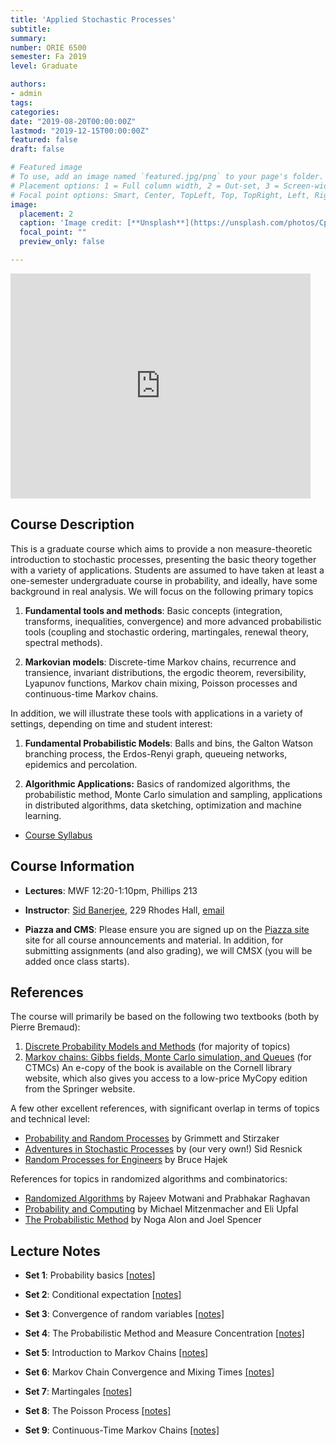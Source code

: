 ```yaml
---
title: 'Applied Stochastic Processes'
subtitle: 
summary: 
number: ORIE 6500
semester: Fa 2019
level: Graduate

authors:
- admin
tags:
categories:
date: "2019-08-20T00:00:00Z"
lastmod: "2019-12-15T00:00:00Z"
featured: false
draft: false

# Featured image
# To use, add an image named `featured.jpg/png` to your page's folder.
# Placement options: 1 = Full column width, 2 = Out-set, 3 = Screen-width
# Focal point options: Smart, Center, TopLeft, Top, TopRight, Left, Right, BottomLeft, Bottom, BottomRight
image:
  placement: 2
  caption: 'Image credit: [**Unsplash**](https://unsplash.com/photos/CpkOjOcXdUY)'
  focal_point: ""
  preview_only: false

---
```


<embed src="https://drive.google.com/viewerng/
viewer?embedded=true&url=https://people.orie.cornell.edu/sbanerjee/docs/ORIE6500/files/ORIE6500_F19_IntroClass.pdf" width="480" height="360">

    
## Course Description

This is a graduate course which aims to provide a non measure-theoretic introduction to stochastic processes, presenting the basic theory together with a variety of applications.
Students are assumed to have taken at least a one-semester undergraduate course in probability, and ideally, have some background in real analysis. 
We will focus on the following primary topics  

1. **Fundamental tools and methods**: Basic concepts (integration, transforms, inequalities, convergence) and more advanced probabilistic tools (coupling and stochastic ordering, martingales, renewal theory, spectral methods).  

2. **Markovian models**: Discrete-time Markov chains, recurrence and transience, invariant distributions, the ergodic theorem, reversibility, Lyapunov functions, Markov chain mixing, Poisson processes and continuous-time Markov chains.  

In addition, we will illustrate these tools with applications in a variety of settings, depending on time and student interest:  

1. **Fundamental Probabilistic Models**: Balls and bins, the Galton Watson branching process, the Erdos-Renyi graph, queueing networks, epidemics and percolation.  

2. **Algorithmic Applications:** Basics of randomized algorithms, the probabilistic method, Monte Carlo simulation and sampling, applications in distributed algorithms, data sketching, optimization and machine learning. 

- [Course Syllabus](../../docs/ORIE6500/files/syllabus_6500_F19.pdf)


## Course Information

- **Lectures**: MWF 12:20-1:10pm, Phillips 213

- **Instructor**: [Sid Banerjee](http://people.orie.cornell.edu/sbanerjee), 229 Rhodes Hall, [email](mailto:sbanerjee@cornell.edu)

- **Piazza and CMS**: Please ensure you are signed up on the [Piazza site](https://piazza.com/cornell/fall2019/orie6500) site for all course announcements and material. In addition, for submitting assignments (and also grading), we will CMSX (you will be added once class starts).

## References

The course will primarily be based on the following two textbooks (both by Pierre Bremaud):

1. [Discrete Probability Models and Methods](https://newcatalog.library.cornell.edu/catalog/9852199) (for majority of topics)
2. [Markov chains: Gibbs fields, Monte Carlo simulation, and Queues](https://newcatalog.library.cornell.edu/catalog/10190721) (for CTMCs)
An e-copy of the book is available on the Cornell library website, which also gives you access to a low-price MyCopy edition from the Springer website.


A few other excellent references, with significant overlap in terms of topics and technical level:

* [Probability and Random Processes](https://newcatalog.library.cornell.edu/catalog/4112968) by Grimmett and Stirzaker
* [Adventures in Stochastic Processes](https://newcatalog.library.cornell.edu/catalog/10173878) by (our very own!) Sid Resnick
* [Random Processes for Engineers](https://newcatalog.library.cornell.edu/catalog/8948036) by Bruce Hajek

References for topics in randomized algorithms and combinatorics:

* [Randomized Algorithms](https://newcatalog.library.cornell.edu/catalog/10510968) by Rajeev Motwani and Prabhakar Raghavan
* [Probability and  Computing](https://newcatalog.library.cornell.edu/catalog/10298357) by Michael Mitzenmacher and Eli Upfal
* [The Probabilistic Method](https://newcatalog.library.cornell.edu/catalog/6137328) by Noga Alon and Joel Spencer


## Lecture Notes

*   **Set 1**: Probability basics [[notes]](../../docs/ORIE6500/files/Set1-ProbabilityBasics.pdf)	
<!--	<iframe src="/docs/ORIE6500/files/Set1-ProbabilityBasics.pdf#toolbar=0" width="640" height="480"></iframe> -->

*   **Set 2**: Conditional expectation [[notes]](../../docs/ORIE6500/files/Set2-ConditionalExpectation.pdf)

*   **Set 3**: Convergence of random variables [[notes]](../../docs/ORIE6500/files/Set3-ConvergenceofRV.pdf)
	
*   **Set 4**: The Probabilistic Method and Measure Concentration  [[notes]](../../docs/ORIE6500/files/Set4-ProbabilisticMethod.pdf)  

*   **Set 5**: Introduction to Markov Chains [[notes]](../../docs/ORIE6500/files/Set5-IntroToMarkovChains.pdf)  

*   **Set 6**: Markov Chain Convergence and Mixing Times [[notes]](../../docs/ORIE6500/files/Set6-MixingofMarkovChains.pdf)  

*   **Set 7**: Martingales [[notes]](../../docs/ORIE6500/files/Set7-Martingales.pdf)  

*   **Set 8**: The Poisson Process [[notes]](../../docs/ORIE6500/files/Set8-PoissonProcess.pdf)  

*   **Set 9**: Continuous-Time Markov Chains [[notes]](../../docs/ORIE6500/files/Set9-CTMC.pdf)  
